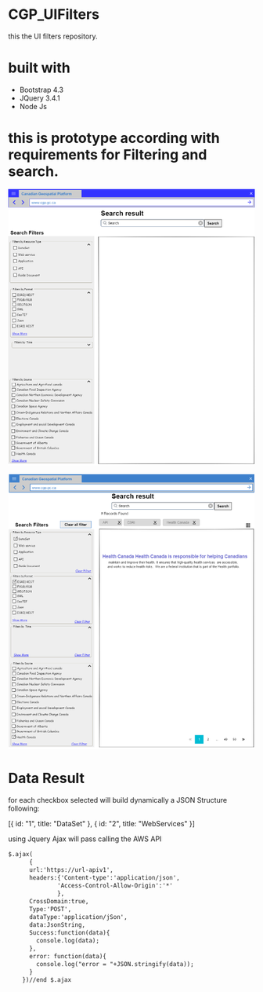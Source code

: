 # CGP_UIFilters 
this the UI filters repository.

# built with 
- Bootstrap 4.3
- JQuery 3.4.1
- Node Js 
 
# this is prototype according with requirements for Filtering and search.

![Image](https://github.com/Canadian-Geospatial-Platform/CGP_UIFilters/blob/master/docs/proto/1.png)

![Image](https://github.com/Canadian-Geospatial-Platform/CGP_UIFilters/blob/master/docs/proto/2.png)


# Data Result
for each checkbox selected will build dynamically a JSON Structure following:

[{ id: "1", title: "DataSet" }, { id: "2", title: "WebServices" }]


using Jquery Ajax will pass calling the AWS API 
```
$.ajax(
      {
      url:'https://url-apiv1',
      headers:{'Content-type':'application/json',
              'Access-Control-Allow-Origin':'*'
              },
      CrossDomain:true,
      Type:'POST',
      dataType:'application/jSon',
      data:JsonString,
      Success:function(data){
        console.log(data);
      },
      error: function(data){
        console.log("error = "+JSON.stringify(data));
      }
    })//end $.ajax
